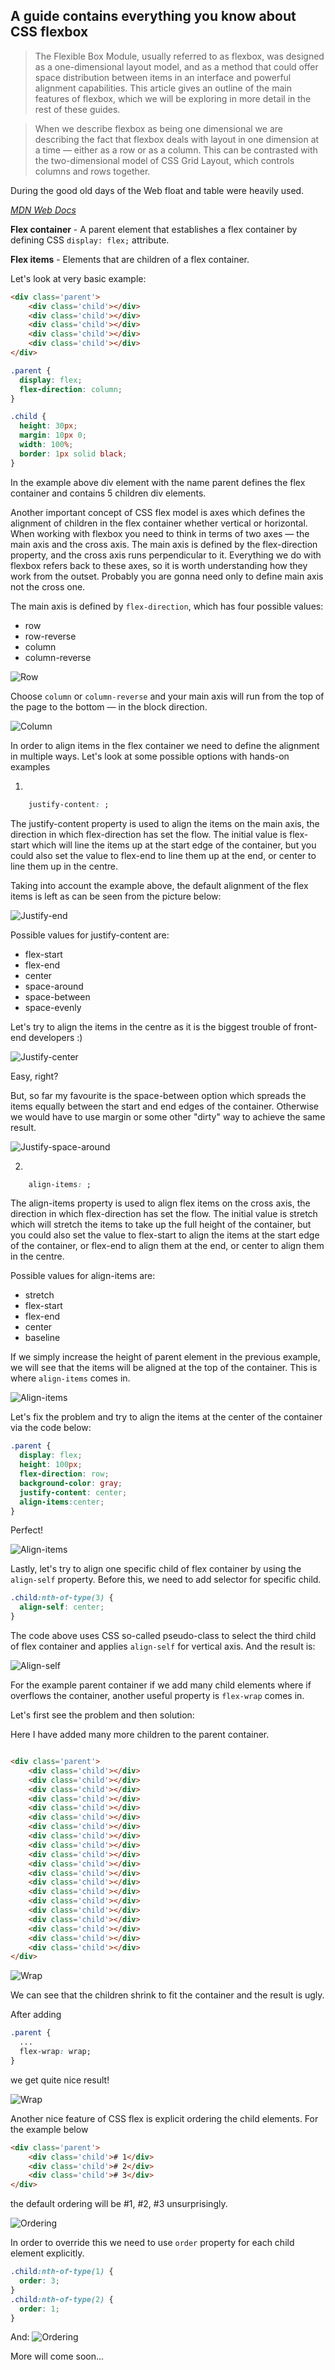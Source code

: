 ## A guide contains everything you know about CSS flexbox


>The Flexible Box Module, usually referred to as flexbox, was designed as a one-dimensional layout model, and as a method that could offer space distribution between items in an interface and powerful alignment capabilities. This article gives an outline of the main features of flexbox, which we will be exploring in more detail in the rest of these guides.

>When we describe flexbox as being one dimensional we are describing the fact that flexbox deals with layout in one dimension at a time — either as a row or as a column. This can be contrasted with the two-dimensional model of CSS Grid Layout, which controls columns and rows together.

During the good old days of the Web float and table were heavily used.

<cite>[MDN Web Docs](https://developer.mozilla.org/en-US/docs/Web/CSS/CSS_Flexible_Box_Layout/Basic_Concepts_of_Flexbox) <cite>

**Flex container** - A parent element that establishes a flex container by defining CSS ```display: flex;``` attribute.

**Flex items** - Elements that are children of a flex container.

Let's look at very basic example:

```html 
<div class='parent'>
    <div class='child'></div>
    <div class='child'></div>
    <div class='child'></div>
    <div class='child'></div>
    <div class='child'></div>
</div>
```
```css
.parent {
  display: flex;
  flex-direction: column;
}

.child {
  height: 30px;
  margin: 10px 0;
  width: 100%;
  border: 1px solid black;
}
```
In the example above div element with the name parent defines the flex container and contains 5 children div elements.

Another important concept of CSS flex model is axes which defines the alignment of children in the flex container whether vertical or horizontal. When working with flexbox you need to think in terms of two axes — the main axis and the cross axis. The main axis is defined by the flex-direction property, and the cross axis runs perpendicular to it. Everything we do with flexbox refers back to these axes, so it is worth understanding how they work from the outset. Probably you are gonna need only to define main axis not the cross one.

The main axis is defined by ```flex-direction```, which has four possible values:

- row
- row-reverse
- column
- column-reverse

![Row](images/axis1.png)

Choose ```column``` or ```column-reverse``` and your main axis will run from the top of the page to the bottom — in the block direction.

![Column](images/axis2.png)



In order to align items in the flex container we need to define the alignment in multiple ways. Let's look at some possible options with hands-on examples

1. 
```css
    justify-content: ;
```
The justify-content property is used to align the items on the main axis, the direction in which flex-direction has set the flow. The initial value is flex-start which will line the items up at the start edge of the container, but you could also set the value to flex-end to line them up at the end, or center to line them up in the centre.


Taking into account the example above, the default alignment of the flex items is left as can be seen from the picture below:

![Justify-end](images/justify1.png)

Possible values for justify-content are:

- flex-start
- flex-end
- center
- space-around
- space-between
- space-evenly

Let's try to align the items in the centre as it is the biggest trouble of front-end developers :)

![Justify-center](images/justify2.png)

Easy, right?

But, so far my favourite is the space-between option which spreads the items equally between the start and end edges of the container. Otherwise we would have to use margin or some other "dirty" way to achieve the same result.

![Justify-space-around](images/justify3.png)

2.
```css
    align-items: ;
```
The align-items property is used to align flex items on the cross axis, the direction in which flex-direction has set the flow. The initial value is stretch which will stretch the items to take up the full height of the container, but you could also set the value to flex-start to align the items at the start edge of the container, or flex-end to align them at the end, or center to align them in the centre.

Possible values for align-items are:

- stretch
- flex-start
- flex-end
- center
- baseline

If we simply increase the height of parent element in the previous example, we will see that the items will be aligned at the top of the container. This is where ```align-items``` comes in.

![Align-items](images/align_items1.png)

Let's fix the problem and try to align the items at the center of the container via the code below:

```css
.parent {
  display: flex;
  height: 100px;
  flex-direction: row;
  background-color: gray; 
  justify-content: center;
  align-items:center;
}
```
Perfect!

![Align-items](images/align_items2.png)

Lastly, let's try to align one specific child of flex container by using the ```align-self``` property. Before this, we need to add selector for specific child.

```css
.child:nth-of-type(3) {
  align-self: center;
}
```
The code above uses CSS so-called pseudo-class to select the third child of flex container and applies ```align-self``` for vertical axis. And the result is:

![Align-self](images/align_self1.png)

For the example parent container if we add many child elements where if overflows the container, another useful property is ```flex-wrap``` comes in.

Let's first see the problem and then solution:

Here I have added many more children to the parent container.

```html

<div class='parent'>
    <div class='child'></div>
    <div class='child'></div>
    <div class='child'></div>
    <div class='child'></div>
    <div class='child'></div>
    <div class='child'></div>
    <div class='child'></div>
    <div class='child'></div>
    <div class='child'></div>
    <div class='child'></div>
    <div class='child'></div>
    <div class='child'></div>
    <div class='child'></div>
    <div class='child'></div>
    <div class='child'></div>
    <div class='child'></div>
    <div class='child'></div>
    <div class='child'></div>
    <div class='child'></div>
    <div class='child'></div>
</div>
```

![Wrap](images/wrap1.png)

We can see that the children shrink to fit the container and the result is ugly. 

After adding 

```css
.parent {
  ...
  flex-wrap: wrap;
}
```
we get quite nice result!

![Wrap](images/wrap2.png)

Another nice feature of CSS flex is explicit ordering the child elements. For the example below

```html
<div class='parent'>
    <div class='child'># 1</div>
    <div class='child'># 2</div>
    <div class='child'># 3</div>
</div>
``` 
the default ordering will be #1, #2, #3 unsurprisingly.

![Ordering](images/order1.png)

In order to override this we need to use ```order``` property for each child element explicitly.

```css
.child:nth-of-type(1) {
  order: 3;
}
.child:nth-of-type(2) {
  order: 1;
}
```
And:
![Ordering](images/order2.png)
    
   More will come soon...
